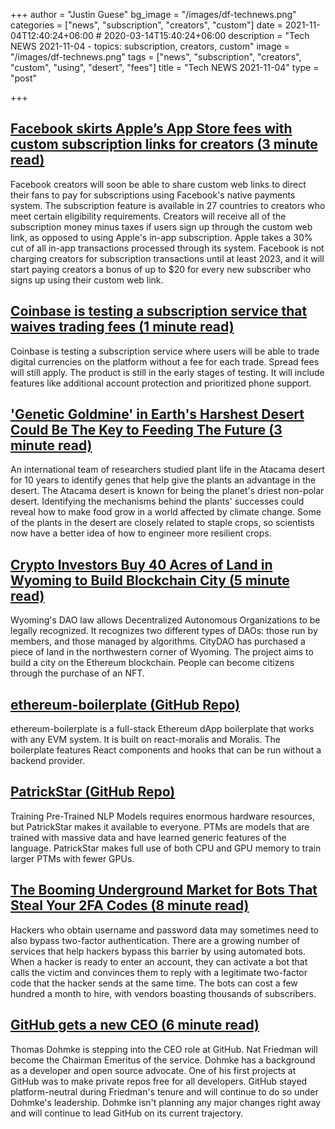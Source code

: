 +++
author = "Justin Guese"
bg_image = "/images/df-technews.png"
categories = ["news", "subscription", "creators", "custom"]
date = 2021-11-04T12:40:24+06:00 # 2020-03-14T15:40:24+06:00
description = "Tech NEWS 2021-11-04 - topics: subscription, creators, custom"
image = "/images/df-technews.png"
tags = ["news", "subscription", "creators", "custom", "using", "desert", "fees"]
title = "Tech NEWS 2021-11-04"
type = "post"

+++

## [Facebook skirts Apple’s App Store fees with custom subscription links for creators (3 minute read)](https://www.theverge.com/2021/11/3/22761620/facebook-apple-app-store-fees-subscription-links-creators?scrolla=5eb6d68b7fedc32c19ef33b4)

Facebook creators will soon be able to share custom web links to direct their fans to pay for subscriptions using Facebook's native payments system. The subscription feature is available in 27 countries to creators who meet certain eligibility requirements. Creators will receive all of the subscription money minus taxes if users sign up through the custom web link, as opposed to using Apple's in-app subscription. Apple takes a 30% cut of all in-app transactions processed through its system. Facebook is not charging creators for subscription transactions until at least 2023, and it will start paying creators a bonus of up to $20 for every new subscriber who signs up using their custom web link.

## [Coinbase is testing a subscription service that waives trading fees (1 minute read)](https://www.cnet.com/personal-finance/crypto/coinbase-is-testing-a-subscription-service-that-waives-trading-fees/)

Coinbase is testing a subscription service where users will be able to trade digital currencies on the platform without a fee for each trade. Spread fees will still apply. The product is still in the early stages of testing. It will include features like additional account protection and prioritized phone support.

## ['Genetic Goldmine' in Earth's Harshest Desert Could Be The Key to Feeding The Future (3 minute read)](https://www.sciencealert.com/genetic-goldmine-in-earth-s-harshest-desert-could-be-the-key-to-feeding-the-future)

An international team of researchers studied plant life in the Atacama desert for 10 years to identify genes that help give the plants an advantage in the desert. The Atacama desert is known for being the planet's driest non-polar desert. Identifying the mechanisms behind the plants' successes could reveal how to make food grow in a world affected by climate change. Some of the plants in the desert are closely related to staple crops, so scientists now have a better idea of how to engineer more resilient crops.

## [Crypto Investors Buy 40 Acres of Land in Wyoming to Build Blockchain City (5 minute read)](https://www.vice.com/en/article/93b5ve/crypto-investors-buy-40-acres-of-land-in-wyoming-to-build-blockchain-city)

Wyoming's DAO law allows Decentralized Autonomous Organizations to be legally recognized. It recognizes two different types of DAOs: those run by members, and those managed by algorithms. CityDAO has purchased a piece of land in the northwestern corner of Wyoming. The project aims to build a city on the Ethereum blockchain. People can become citizens through the purchase of an NFT.

## [ethereum-boilerplate (GitHub Repo)](https://github.com/ethereum-boilerplate/ethereum-boilerplate)

ethereum-boilerplate is a full-stack Ethereum dApp boilerplate that works with any EVM system. It is built on react-moralis and Moralis. The boilerplate features React components and hooks that can be run without a backend provider.

## [PatrickStar (GitHub Repo)](https://github.com/Tencent/PatrickStar)

Training Pre-Trained NLP Models requires enormous hardware resources, but PatrickStar makes it available to everyone. PTMs are models that are trained with massive data and have learned generic features of the language. PatrickStar makes full use of both CPU and GPU memory to train larger PTMs with fewer GPUs.

## [The Booming Underground Market for Bots That Steal Your 2FA Codes (8 minute read)](https://www.vice.com/en/article/y3vz5k/booming-underground-market-bots-2fa-otp-paypal-amazon-bank-apple-venmo)

Hackers who obtain username and password data may sometimes need to also bypass two-factor authentication. There are a growing number of services that help hackers bypass this barrier by using automated bots. When a hacker is ready to enter an account, they can activate a bot that calls the victim and convinces them to reply with a legitimate two-factor code that the hacker sends at the same time. The bots can cost a few hundred a month to hire, with vendors boasting thousands of subscribers.

## [GitHub gets a new CEO (6 minute read)](https://techcrunch.com/2021/11/03/github-gets-a-new-ceo/)

Thomas Dohmke is stepping into the CEO role at GitHub. Nat Friedman will become the Chairman Emeritus of the service. Dohmke has a background as a developer and open source advocate. One of his first projects at GitHub was to make private repos free for all developers. GitHub stayed platform-neutral during Friedman's tenure and will continue to do so under Dohmke's leadership. Dohmke isn't planning any major changes right away and will continue to lead GitHub on its current trajectory.

